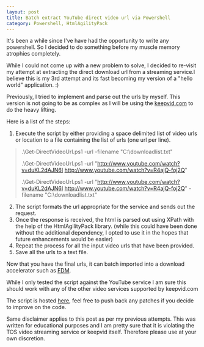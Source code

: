```yaml
---
layout: post
title: Batch extract YouTube direct video url via Powershell
category: Powershell, HtmlAgilityPack
---
```

It's been a while since I've have had the opportunity to write any powershell. So I decided to do something before my muscle memory atrophies completely. 

While I could not come up with a new problem to solve, I decided to re-visit my attempt at extracting the direct download url from a streaming service.I believe this is my 3rd attempt and its fast becoming my version of a "hello world" application. :)

Previously, I tried to implement and parse out the urls by myself. This version is not going to be as complex as I will be using the [keepvid.com](http://www.keepvid.com) to do the heavy lifting. 

Here is a list of the steps:

1. Execute the script by either providing a space delimited list of video urls or location to a file containing the list of urls (one url per line).
> .\Get-DirectVideoUrl.ps1 -url -filename "C:\downloadlist.txt"
>
> .\Get-DirectVideoUrl.ps1 -url "http://www.youtube.com/watch?v=duKL2dAJN6I http://www.youtube.com/watch?v=R4ajQ-foj2Q"
>
> .\Get-DirectVideoUrl.ps1 -url "http://www.youtube.com/watch?v=duKL2dAJN6I http://www.youtube.com/watch?v=R4ajQ-foj2Q" -filename "C:\downloadlist.txt"

2. The script formats the url appropriate for the service and sends out the request.
3. Once the response is received, the html is parsed out using XPath with the help of the HtmlAgilityPack library. (while this could have been done without the additional dependency, I opted to use it in the hopes that future enhancements would be easier)
4. Repeat the process for all the input video urls that have been provided.
5. Save all the urls to a text file.

Now that you have the final urls, it can batch imported into a download accelerator such as [FDM](www.freedownloadmanager.org/).

While I only tested the script against the YouTube service I am sure this should work with any of the other video services supported by keepvid.com

The script is hosted [here](https://github.com/shanec-/powershell/tree/master/Get-DirectVideoUrl), feel free to push back any patches if you decide to improve on the code.

Same disclaimer applies to this post as per my previous attempts. This was written for educational purposes and I am pretty sure that it is violating the TOS video streaming service or keepvid itself. Therefore please use at your own discretion.